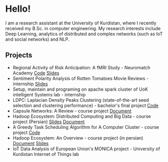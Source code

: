 # Hello!

I am a research assistant at the University of Kurdistan, where I recently received my B.Sc. in computer engineering. My research interests include Deep Learning, analytics of distributed and complex networks (such as IoT and social networks) and NLP. 


## Projects
* Regional Activity of Risk Anticipation: A fMRI Study - Neuromatch Academy [Code](https://github.com/omidsa1/Regional-Activity-of-Risk-Anticipation)  [Slides](https://docs.google.com/presentation/d/1zRrYoo-wC2llhebMpD58NXA_URQ5LrPTi70cfvyBkbQ/edit?usp=sharing)
* Sentiment Polarity Analysis of Rotten Tomatoes Movie Reviews - internship [Slides](https://www.researchgate.net/publication/365349500_Sentiment_Analysis_on_Movie_Reviews_An_Overview)
* Setup, maintain and programing on apache spark cluster of UoK intelligent Systems lab  - internship 
* LDPC: Laplacian Density Peaks Clustering (state-of-the-art seed selection and clustering performance) - bachelor's final project [Code](https://github.com/omidsa1/Laplacian-Centrality)
* Capsule Networks: A Review - course project [Document](https://www.researchgate.net/publication/365349464_CAPSULE_NETWORK_A_REVIEW)
* Hadoop Ecosystem: Distributed Computing and Big Data - course project (Persian) [Slides](https://www.researchgate.net/publication/364093505_Hadoop?_sg%5B0%5D=j0FYDO2F7ElPQvAUu_suHjRCk9Ee7GhzD7PZoiCTJSEMbGkyWXLi1jCBkyPhwduFBJJP847d9DPwT_VTw6cI9rPNsuv_bAtupXb4EZXT.sUtjqY8J0crkxRoXaDkhvRMFT1duhs_EgbR_x7qdHAUcYoV5D485xATxCbrQnJLO2P-RvpL9e7GwAW3XVmuM4w) [Document](https://www.researchgate.net/publication/364081029_Big_Data_Processing_and_Hadoop_Ecosystem_An_Overview)
* A Greedy Task Scheduling Algorithm for A Computer Cluster - course project [Code](https://github.com/omidsa1/CPU-Scheduling)
* Hadoop Ecosystem: An Overview - course project (in persian) [Document](https://www.researchgate.net/publication/364081029_Big_Data_Processing_and_Hadoop_Ecosystem_An_Overview) [Slides](https://www.researchgate.net/publication/364093505_Hadoop) 
* IoT Data Analysis of European Union's MONICA project - University of Kurdistan Internet of Things lab




